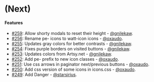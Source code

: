 (Next)
==================

#### Features

* [#259](https://github.com/artsy/watt/pull/259): Allow shorty modals to reset their height - [@gnilekaw](https://github.com/gnilekaw).
* [#256](https://github.com/artsy/watt/pull/256): Rename pe- icons to watt-icon icons - [@oxaudo](https://github.com/oxaudo).
* [#255](https://github.com/artsy/watt/pull/255): Updates gray colors for better contrasts - [@gnilekaw](https://github.com/gnilekaw).
* [#254](https://github.com/artsy/watt/pull/254): Fixes purple borders on visited buttons - [@gnilekaw](https://github.com/gnilekaw).
* [#253](https://github.com/artsy/watt/pull/253): Updates colors from Artsy.net - [@gnilekaw](https://github.com/gnilekaw).
* [#252](https://github.com/artsy/watt/pull/252): Add pe- prefix to new icon classes - [@oxaudo](https://github.com/oxaudo).
* [#251](https://github.com/artsy/watt/pull/251): Use css arrows in paginator next/previous buttons - [@oxaudo](https://github.com/oxaudo).
* [#250](https://github.com/artsy/watt/pull/250): Add css version of some icons in icons.css - [@oxaudo](https://github.com/oxaudo).
* [#249](https://github.com/artsy/watt/pull/249): Add Danger - [@starsirius](https://github.com/starsirius).
